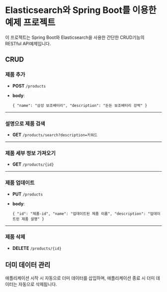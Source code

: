 # Elasticsearch와 Spring Boot를 이용한 예제 프로젝트

이 프로젝트는 Spring Boot와 Elasticsearch을 사용한 간단한 CRUD기능의 RESTful API예제입니다.

## CRUD


### 제품 추가

-   **POST** `/products`
-   **body**:
    

    
    `{
      "name": "삼성 보조배터리",
      "description": "든든 보조배터리 강력"
    }` 
---    

### 설명으로 제품 검색

-   **GET** `/products/search?description=키워드`
- ---

### 제품 세부 정보 가져오기

-   **GET** `/products/{id}`
- ---

### 제품 업데이트

-   **PUT** `/products`
-   **body**:
    

    
    `{
      "id": "제품-id",
      "name": "업데이트된 제품 이름",
      "description": "업데이트된 제품 설명"
    }` 
---

### 제품 삭제

-   **DELETE** `/products/{id}`




## 더미 데이터 관리

애플리케이션 시작 시 자동으로 더미 데이터를 삽입하며, 
애플리케이션 종료 시 더미 데이터는 자동으로 삭제됩니다.